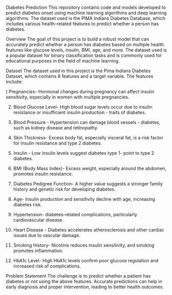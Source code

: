 Diabetes Prediction
This repository contains code and models developed to predict diabetes onset using machine learning algorithms and deep learning algorithms. The dataset used is the PIMA Indians Diabetes Database, which includes various health-related features to predict whether a person has diabetes.

Overview
The goal of this project is to build a robust model that can accurately predict whether a person has diabetes based on multiple health features like glucose levels, insulin, BMI, age, and more. The dataset used is a popular dataset for binary classification tasks and is commonly used for educational purposes in the field of machine learning.

Dataset
The dataset used in this project is the Pima Indians Diabetes Dataset, which contains 8 features and a target variable. The features include:

) Pregnancies- Hormonal changes during pregnancy can affect insulin sensitivity, especially in women with multiple pregnancies.

2) Blood Glucose Level- High blood sugar levels occur due to insulin resistance or insufficient insulin production - traits of diabetes.

3) Blood Pressure - Hypertension can damage blood vessels - diabetes, such as kidney disease and retinopathy.

4) Skin Thickness- Excess body fat, especially visceral fat, is a risk factor for insulin resistance and type 2 diabetes.

5) Insulin - Low insulin levels suggest diabetes type 1- point to type 2 diabetes.

6) BMI (Body Mass Index)- Excess weight, especially around the abdomen, promotes insulin resistance.

7) Diabetes Pedigree Function- A higher value suggests a stronger family history and genetic risk for developing diabetes.

8) Age- Insulin production and sensitivity decline with age, increasing diabetes risk.

9) Hypertension- diabetes-related complications, particularly cardiovascular disease.

10) Heart Disease - Diabetes accelerates atherosclerosis and other cardiac issues due to vascular damage.

11) Smoking History- Nicotine reduces insulin sensitivity, and smoking promotes inflammation.

12) HbA1c Level- High HbA1c levels confirm poor glucose regulation and increased risk of complications.

Problem Statement
The challenge is to predict whether a patient has diabetes or not using the above features. Accurate predictions can help in early diagnosis and proper intervention, leading to better health outcomes.
